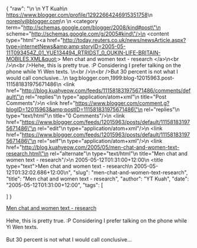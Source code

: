 {
  "raw": "<entry>\n  <author>\n    <name>YT Kuah</name>\n    <uri>https://www.blogger.com/profile/12922664246915351758</uri>\n    <email>noreply@blogger.com</email>\n  </author>\n  <category term=\"http://schemas.google.com/blogger/2008/kind#post\"\n    scheme=\"http://schemas.google.com/g/2005#kind\"/>\n  <content type=\"html\">&lt;a href=&quot;http://today.reuters.co.uk/news/newsArticle.aspx?type=internetNews&amp;amp;storyID=2005-05-11T093454Z_01_YUE134494_RTRIDST_0_OUKIN-LIFE-BRITAIN-MOBILES.XML&quot;&gt; Men chat and women text - research &lt;/a&gt;\n&lt;br /&gt;\n&lt;br /&gt;Hehe, this is pretty true. :P Considering I prefer talking on the phone while Yi Wen texts. \n&lt;br /&gt;\n&lt;br /&gt;But 30 percent is not what I would call conclusive...</content>\n  <id>tag:blogger.com,1999:blog-12015963.post-111581831975671486</id>\n  <link href=\"http://blog.kuahyeow.com/feeds/111581831975671486/comments/default\"\n    rel=\"replies\"\n    type=\"application/atom+xml\"\n    title=\"Post Comments\"/>\n  <link href=\"https://www.blogger.com/comment.g?blogID=12015963&amp;postID=111581831975671486\"\n    rel=\"replies\"\n    type=\"text/html\"\n    title=\"0 Comments\"/>\n  <link href=\"https://www.blogger.com/feeds/12015963/posts/default/111581831975671486\"\n    rel=\"edit\"\n    type=\"application/atom+xml\"/>\n  <link href=\"https://www.blogger.com/feeds/12015963/posts/default/111581831975671486\"\n    rel=\"self\"\n    type=\"application/atom+xml\"/>\n  <link href=\"http://blog.kuahyeow.com/2005/05/men-chat-and-women-text-research.html\"\n    rel=\"alternate\"\n    type=\"text/html\"\n    title=\"Men chat and women text - research\"/>\n  <published>2005-05-12T01:31:00+12:00</published>\n  <title type=\"text\">Men chat and women text - research</title>\n  <updated>2005-05-12T01:32:02.686+12:00</updated>\n</entry>",
  "slug": "men-chat-and-women-text-research",
  "title": "Men chat and women text - research",
  "author": "YT Kuah",
  "date": "2005-05-12T01:31:00+12:00",
  "tags": [

  ]
}

<a href="http://today.reuters.co.uk/news/newsArticle.aspx?type=internetNews&amp;storyID=2005-05-11T093454Z_01_YUE134494_RTRIDST_0_OUKIN-LIFE-BRITAIN-MOBILES.XML"> Men chat and women text - research </a>
<br />
<br />Hehe, this is pretty true. :P Considering I prefer talking on the phone while Yi Wen texts. 
<br />
<br />But 30 percent is not what I would call conclusive...